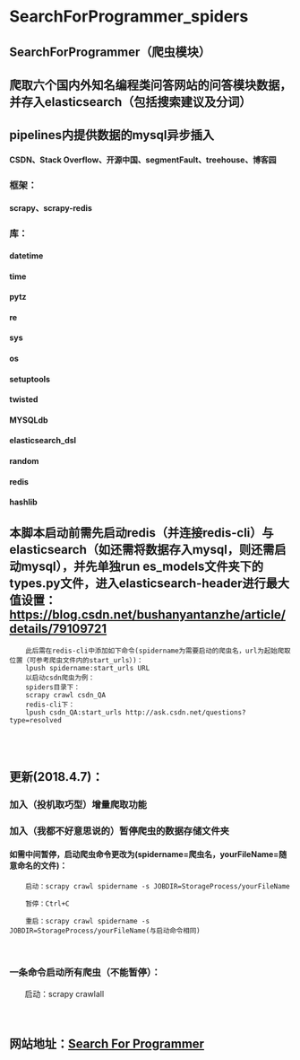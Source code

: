 # SearchForProgrammer_spiders
## SearchForProgrammer（爬虫模块）
## 爬取六个国内外知名编程类问答网站的问答模块数据，并存入elasticsearch（包括搜索建议及分词）
## pipelines内提供数据的mysql异步插入
#### CSDN、Stack Overflow、开源中国、segmentFault、treehouse、博客园
### 框架：
#### scrapy、scrapy-redis
### 库：
#### datetime
#### time
#### pytz
#### re
#### sys
#### os
#### setuptools
#### twisted
#### MYSQLdb
#### elasticsearch_dsl
#### random
#### redis
#### hashlib
## 本脚本启动前需先启动redis（并连接redis-cli）与elasticsearch（如还需将数据存入mysql，则还需启动mysql），并先单独run es_models文件夹下的types.py文件，进入elasticsearch-header进行最大值设置：https://blog.csdn.net/bushanyantanzhe/article/details/79109721
        此后需在redis-cli中添加如下命令(spidername为需要启动的爬虫名，url为起始爬取位置（可参考爬虫文件内的start_urls）)：
        lpush spidername:start_urls URL
        以启动csdn爬虫为例：
        spiders目录下：
        scrapy crawl csdn_QA
        redis-cli下：
        lpush csdn_QA:start_urls http://ask.csdn.net/questions?type=resolved
<br></br>
## 更新(2018.4.7)：
### 加入（投机取巧型）增量爬取功能
### 加入（我都不好意思说的）暂停爬虫的数据存储文件夹
#### 如需中间暂停，启动爬虫命令更改为(spidername=爬虫名，yourFileName=随意命名的文件)：
        启动：scrapy crawl spidername -s JOBDIR=StorageProcess/yourFileName
    
        暂停：Ctrl+C
    
        重启：scrapy crawl spidername -s JOBDIR=StorageProcess/yourFileName(与启动命令相同)
    
### 一条命令启动所有爬虫（不能暂停）：
        启动：scrapy crawlall
<br>
<br>
<br>
## 网站地址：[Search For Programmer](http://www.searchfor.cn "http://www.searchfor.cn")
